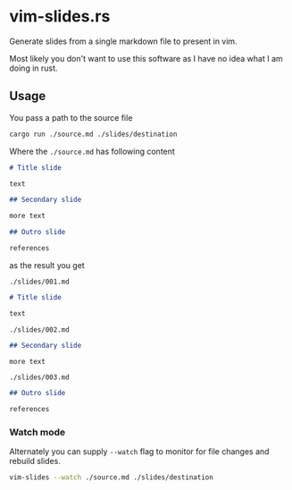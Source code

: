 # vim-slides.rs

Generate slides from a single markdown file to present in vim.

Most likely you don't want to use this software as I have no idea what I am doing in rust.

## Usage

You pass a path to the source file

```sh
cargo run ./source.md ./slides/destination
```

Where the `./source.md` has following content

```md
# Title slide

text

## Secondary slide

more text

## Outro slide

references
```

as the result you get

`./slides/001.md`

```md
# Title slide

text
```

`./slides/002.md`

```md
## Secondary slide

more text
```

`./slides/003.md`

```md
## Outro slide

references
```

### Watch mode

Alternately you can supply `--watch` flag to monitor for file changes and rebuild slides.

```sh
vim-slides --watch ./source.md ./slides/destination
```
